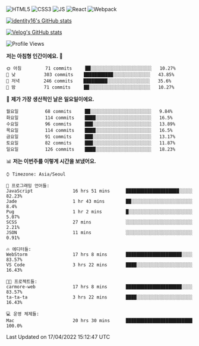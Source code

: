 ![HTML5](https://img.shields.io/badge/html5-E34F26?style=for-the-badge&logo=html5&logoColor=white)
![CSS3](https://img.shields.io/badge/css3-1572B6?style=for-the-badge&logo=css3&logoColor=white)
![JS](https://img.shields.io/badge/js-F7DF1E?style=for-the-badge&logo=javascript&logoColor=black)
![React](https://img.shields.io/badge/react-61DAFB?style=for-the-badge&logo=javascript&logoColor=black)
![Webpack](https://img.shields.io/badge/webpack-8DD6F9?style=for-the-badge&logo=webpack&logoColor=black)

[![identity16's GitHub stats](https://github-readme-stats.vercel.app/api?username=identity16&theme=graywhite&show_icons=true)](https://github.com/anuraghazra/github-readme-stats)

[![Velog's GitHub stats](https://velog-readme-stats.vercel.app/api?name=identity16)](https://velog-readme-stats.vercel.app/api/redirect?name=identity16)

<!--START_SECTION:waka-->
![Profile Views](http://img.shields.io/badge/Profile%20Views-268-blue)

**저는 아침형 인간이에요. 🐤** 

```text
🌞 아침         71 commits     ██░░░░░░░░░░░░░░░░░░░░░░░   10.27% 
🌆 낮　         303 commits    ███████████░░░░░░░░░░░░░░   43.85% 
🌃 저녁         246 commits    █████████░░░░░░░░░░░░░░░░   35.6% 
🌙 밤　         71 commits     ██░░░░░░░░░░░░░░░░░░░░░░░   10.27%

```
📅 **제가 가장 생산적인 날은 일요일이에요.** 

```text
월요일          68 commits     ██░░░░░░░░░░░░░░░░░░░░░░░   9.84% 
화요일          114 commits    ████░░░░░░░░░░░░░░░░░░░░░   16.5% 
수요일          96 commits     ███░░░░░░░░░░░░░░░░░░░░░░   13.89% 
목요일          114 commits    ████░░░░░░░░░░░░░░░░░░░░░   16.5% 
금요일          91 commits     ███░░░░░░░░░░░░░░░░░░░░░░   13.17% 
토요일          82 commits     ███░░░░░░░░░░░░░░░░░░░░░░   11.87% 
일요일          126 commits    ████░░░░░░░░░░░░░░░░░░░░░   18.23%

```


📊 **저는 이번주를 이렇게 시간을 보냈어요.** 

```text
⌚︎ Timezone: Asia/Seoul

💬 프로그래밍 언어들: 
JavaScript               16 hrs 51 mins      ████████████████████░░░░░   82.23% 
Jade                     1 hr 43 mins        ██░░░░░░░░░░░░░░░░░░░░░░░   8.4% 
Pug                      1 hr 2 mins         █░░░░░░░░░░░░░░░░░░░░░░░░   5.07% 
SCSS                     27 mins             ░░░░░░░░░░░░░░░░░░░░░░░░░   2.21% 
JSON                     11 mins             ░░░░░░░░░░░░░░░░░░░░░░░░░   0.91%

🔥 에디터들: 
WebStorm                 17 hrs 8 mins       █████████████████████░░░░   83.57% 
VS Code                  3 hrs 22 mins       ████░░░░░░░░░░░░░░░░░░░░░   16.43%

🐱‍💻 프로젝트들: 
carmore-web              17 hrs 8 mins       █████████████████████░░░░   83.57% 
ta-ta-ta                 3 hrs 22 mins       ████░░░░░░░░░░░░░░░░░░░░░   16.43%

💻 운영 체제들: 
Mac                      20 hrs 30 mins      █████████████████████████   100.0%

```


 Last Updated on 17/04/2022 15:12:47 UTC
<!--END_SECTION:waka-->
